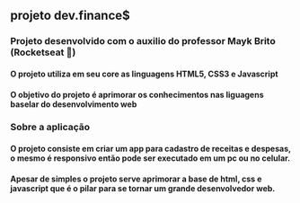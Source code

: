 ## projeto dev.finance$

### Projeto desenvolvido com o auxilio do professor Mayk Brito (Rocketseat :rocket:) 

#### O projeto utiliza em seu core as linguagens HTML5, CSS3 e Javascript

#### O objetivo do projeto é aprimorar os conhecimentos nas liguagens baselar do desenvolvimento web

### Sobre a aplicação

#### O projeto consiste em criar um app para cadastro de receitas e despesas, o mesmo é responsivo então pode ser executado em um pc ou no celular.
 
#### Apesar de simples o projeto serve aprimorar a base de html, css e javascript que é o pilar para se tornar um grande desenvolvedor web.


